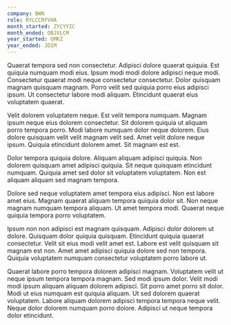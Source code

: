 ```yaml
---
company: BWN
role: RYLCCRFVHA
month_started: ZYCYYIC
month_ended: OBJVLCM
year_started: UMKZ
year_ended: JDIM
---
```


Quaerat tempora sed non consectetur. Adipisci dolore quaerat quiquia. Est quiquia numquam modi eius. Ipsum modi modi dolore adipisci neque modi. Consectetur quaerat modi neque consectetur consectetur. Dolor quisquam magnam quisquam magnam. Porro velit sed quiquia porro eius adipisci ipsum. Ut consectetur labore modi aliquam. Etincidunt quaerat eius voluptatem quaerat.

Velit dolorem voluptatem neque. Est velit tempora numquam. Magnam ipsum neque eius dolorem consectetur. Sit dolorem quiquia ut aliquam porro tempora porro. Modi labore numquam dolor neque dolorem. Eius dolore quisquam velit velit magnam velit sed. Amet velit dolore neque ipsum. Quiquia etincidunt dolorem amet. Sit magnam est est.

Dolor tempora quiquia dolore. Aliquam aliquam adipisci quiquia. Non dolorem quisquam amet adipisci quiquia. Sit neque quisquam etincidunt numquam. Quiquia amet sed dolor sit voluptatem voluptatem. Non est aliquam aliquam sed magnam tempora.

Dolore sed neque voluptatem amet tempora eius adipisci. Non est labore amet eius. Magnam quaerat aliquam tempora quiquia dolor sit. Non neque magnam numquam tempora aliquam. Ut amet tempora modi. Quaerat neque quiquia tempora porro voluptatem.

Ipsum non non adipisci est magnam quisquam. Adipisci dolor dolorem ut dolore. Quisquam dolor quiquia quisquam. Etincidunt quiquia quaerat consectetur. Velit sit eius modi velit amet est. Labore est velit quisquam sit magnam est non. Amet amet adipisci quiquia dolore sed non tempora. Quiquia voluptatem numquam consectetur voluptatem porro labore ut.

Quaerat labore porro tempora dolorem adipisci magnam. Voluptatem velit ut neque ipsum tempora tempora magnam. Sed modi ipsum dolor. Velit modi modi ipsum aliquam aliquam dolorem adipisci. Sit porro amet porro sit dolor. Modi ut eius numquam est quiquia aliquam. Ut sed dolorem quaerat voluptatem. Labore aliquam dolorem adipisci tempora tempora neque velit. Neque dolor dolorem numquam porro dolore. Adipisci ut neque tempora dolor etincidunt.
    